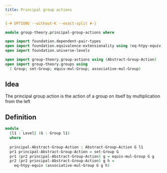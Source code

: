 ```yaml
---
title: Principal group actions
---
```


```agda
{-# OPTIONS --without-K --exact-split #-}

module group-theory.principal-group-actions where

open import foundation.dependent-pair-types
open import foundation.equivalence-extensionality using (eq-htpy-equiv)
open import foundation.universe-levels

open import group-theory.group-actions using (Abstract-Group-Action)
open import group-theory.groups using
  ( Group; set-Group; equiv-mul-Group; associative-mul-Group)
```

## Idea

The principal group action is the action of a group on itself by multiplication from the left

## Definition

```agda
module _
  {l1 : Level} (G : Group l1)
  where
  
  principal-Abstract-Group-Action : Abstract-Group-Action G l1
  pr1 principal-Abstract-Group-Action = set-Group G
  pr1 (pr2 principal-Abstract-Group-Action) g = equiv-mul-Group G g
  pr2 (pr2 principal-Abstract-Group-Action) g h =
    eq-htpy-equiv (associative-mul-Group G g h)
```
